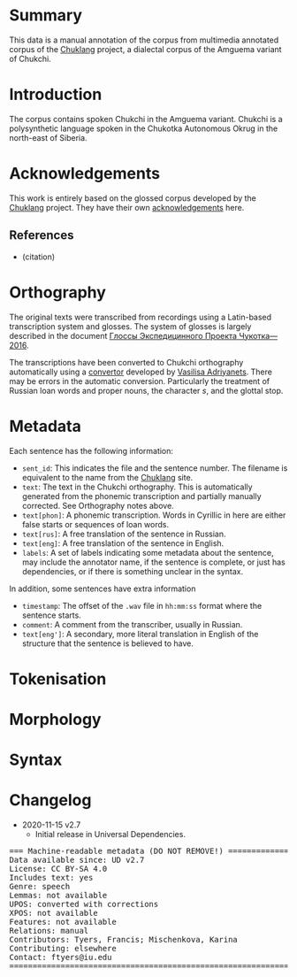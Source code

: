 # Summary

This data is a manual annotation of the corpus from multimedia annotated corpus
of the [Chuklang](http://chuklang.ru/) project, a dialectal corpus of the Amguema
variant of Chukchi.

# Introduction

The corpus contains spoken Chukchi in the Amguema variant. Chukchi is a polysynthetic
language spoken in the Chukotka Autonomous Okrug in the north-east of Siberia.


# Acknowledgements

This work is entirely based on the glossed corpus developed by 
the [Chuklang](http://chuklang.ru/) project. They have their own
[acknowledgements](http://chuklang.ru/acknowledgements) here.

## References

* (citation)

# Orthography

The original texts were transcribed from recordings using a Latin-based transcription 
system and glosses. The system of glosses is largely described in the document 
[Глоссы Экспедицинного Проекта Чукотка—2016](http://chuklang.ru/static/chukchi_glosses_20171020.pdf).

The transcriptions have been converted to Chukchi orthography automatically using
a [convertor](https://github.com/BasilisAndr/chkchn/tree/master/translit) developed
by [Vasilisa Adriyanets](github.com/BasilisAndr/). There may be errors in the automatic
conversion. Particularly the treatment of Russian loan words and proper nouns, the 
character *s*, and the glottal stop.

# Metadata

Each sentence has the following information:

* `sent_id`: This indicates the file and the sentence number. The filename is equivalent 
to the name from the [Chuklang](http://chuklang.ru/) site.
* `text`: The text in the Chukchi orthography. This is automatically generated from the 
phonemic transcription and partially manually corrected. See Orthography notes above.
* `text[phon]`: A phonemic transcription. Words in Cyrillic in here are either false 
starts or sequences of loan words.
* `text[rus]`: A free translation of the sentence in Russian.
* `text[eng]`: A free translation of the sentence in English.
* `labels`: A set of labels indicating some metadata about the sentence, may include the 
annotator name, if the sentence is complete, or just has dependencies, or if there is 
something unclear in the syntax.

In addition, some sentences have extra information

* `timestamp`: The offset of the `.wav` file in `hh:mm:ss` format where the sentence
starts.
* `comment`: A comment from the transcriber, usually in Russian.
* `text[eng']`: A secondary, more literal translation in English of the structure that
the sentence is believed to have.

# Tokenisation

# Morphology

# Syntax

# Changelog

* 2020-11-15 v2.7
  * Initial release in Universal Dependencies.


<pre>
=== Machine-readable metadata (DO NOT REMOVE!) ================================
Data available since: UD v2.7
License: CC BY-SA 4.0
Includes text: yes
Genre: speech
Lemmas: not available
UPOS: converted with corrections
XPOS: not available
Features: not available
Relations: manual
Contributors: Tyers, Francis; Mischenkova, Karina
Contributing: elsewhere
Contact: ftyers@iu.edu
===============================================================================
</pre>

